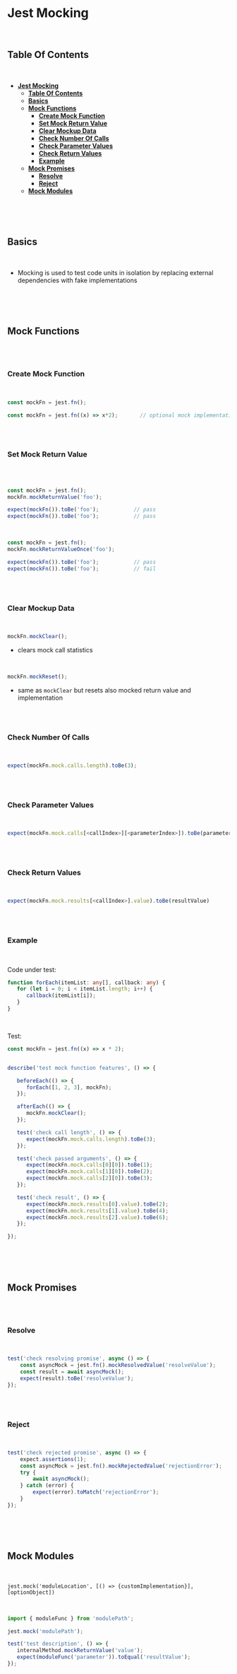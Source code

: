 # **Jest Mocking**
<br>

## **Table Of Contents**
<br>

- [**Jest Mocking**](#jest-mocking)
  - [**Table Of Contents**](#table-of-contents)
  - [**Basics**](#basics)
  - [**Mock Functions**](#mock-functions)
    - [**Create Mock Function**](#create-mock-function)
    - [**Set Mock Return Value**](#set-mock-return-value)
    - [**Clear Mockup Data**](#clear-mockup-data)
    - [**Check Number Of Calls**](#check-number-of-calls)
    - [**Check Parameter Values**](#check-parameter-values)
    - [**Check Return Values**](#check-return-values)
    - [**Example**](#example)
  - [**Mock Promises**](#mock-promises)
    - [**Resolve**](#resolve)
    - [**Reject**](#reject)
  - [**Mock Modules**](#mock-modules)

<br>
<br>
<br>

## **Basics**
<br>

* Mocking is used to test code units in isolation by replacing external dependencies with fake implementations

<br>
<br>
<br>

## **Mock Functions**
<br>
<br>

### **Create Mock Function**
<br>

```typescript
const mockFn = jest.fn();

const mockFn = jest.fn((x) => x*2);       // optional mock implementation
```

<br>
<br>

### **Set Mock Return Value**
<br>
<br>

```typescript
const mockFn = jest.fn();
mockFn.mockReturnValue('foo');

expect(mockFn()).toBe('foo');           // pass
expect(mockFn()).toBe('foo');           // pass
```

<br>

```typescript
const mockFn = jest.fn();
mockFn.mockReturnValueOnce('foo');

expect(mockFn()).toBe('foo');           // pass
expect(mockFn()).toBe('foo');           // fail
```

<br>
<br>

### **Clear Mockup Data**
<br>

```typescript
mockFn.mockClear();
```
* clears mock call statistics

<br>

```typescript
mockFn.mockReset();
```
* same as `mockClear` but resets also mocked return value and implementation

<br>
<br>

### **Check Number Of Calls**
<br>

```typescript
expect(mockFn.mock.calls.length).toBe(3);
```

<br>
<br>

### **Check Parameter Values**
<br>

```typescript
expect(mockFn.mock.calls[<callIndex>][<parameterIndex>]).toBe(parameterValue);
```

<br>
<br>

### **Check Return Values**
<br>

```typescript
expect(mockFn.mock.results[<callIndex>].value).toBe(resultValue)
```

<br>
<br>

### **Example**
<br>

Code under test:
```typescript
function forEach(itemList: any[], callback: any) {
   for (let i = 0; i < itemList.length; i++) {
      callback(itemList[i]);
   }
}
```

<br>

Test:
```typescript
const mockFn = jest.fn((x) => x * 2);


describe('test mock function features', () => {

   beforeEach(() => {
      forEach([1, 2, 3], mockFn);
   });

   afterEach(() => {
      mockFn.mockClear();
   });

   test('check call length', () => {
      expect(mockFn.mock.calls.length).toBe(3);
   });

   test('check passed arguments', () => {
      expect(mockFn.mock.calls[0][0]).toBe(1);
      expect(mockFn.mock.calls[1][0]).toBe(2);
      expect(mockFn.mock.calls[2][0]).toBe(3);
   });

   test('check result', () => {
      expect(mockFn.mock.results[0].value).toBe(2);
      expect(mockFn.mock.results[1].value).toBe(4);
      expect(mockFn.mock.results[2].value).toBe(6);
   });

});
```

<br>
<br>
<br>

## **Mock Promises**
<br>
<br>

### **Resolve**
<br>

```typescript
test('check resolving promise', async () => {
    const asyncMock = jest.fn().mockResolvedValue('resolveValue');
    const result = await asyncMock();
    expect(result).toBe('resolveValue');
});
```

<br>
<br>

### **Reject**
<br>

```typescript
test('check rejected promise', async () => {
    expect.assertions(1);
    const asyncMock = jest.fn().mockRejectedValue('rejectionError');
    try {
        await asyncMock();
    } catch (error) {
        expect(error).toMatch('rejectionError');
    }
});
```

<br>
<br>
<br>

## **Mock Modules**
<br>

```
jest.mock('moduleLocation', [() => {customImplementation}], [optionObject])
```

<br>

```typescript
import { moduleFunc } from 'modulePath';

jest.mock('modulePath');

test('test description', () => {
   internalMethod.mockReturnValue('value');
   expect(moduleFunc('parameter')).toEqual('resultValue');
});
```












<!-- 

unit test = test units in isolation (= not relying on any dependencies)

====== mocks ====== 
- replacement for external interface
- does NOT chech function behavior or return value
- checks:
  - was mock function called
  - how many times have the mock function been called
  - what parameters are passed

====== stubs ======
- generate predefined output (success, failure or execption)
- checks function behavior based on generated stub output  

====== fakes ======
- replace actual implementation with local limited implementation
- checks function behavior based on actually received data

-->